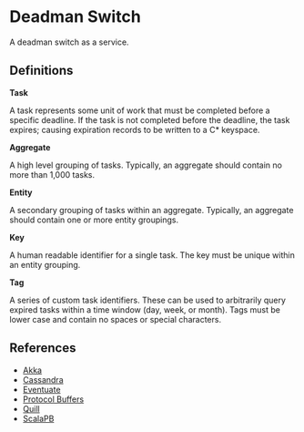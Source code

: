 # Deadman Switch

A deadman switch as a service.

## Definitions

**Task**

A task represents some unit of work that must be completed before a specific 
deadline. If the task is not completed before the deadline, the task expires;
causing expiration records to be written to a C* keyspace.

**Aggregate**

A high level grouping of tasks. Typically, an aggregate should contain no more than
1,000 tasks.

**Entity**

A secondary grouping of tasks within an aggregate. Typically, an aggregate should 
contain one or more entity groupings.

**Key**

A human readable identifier for a single task. The key must be unique within an entity
grouping.

**Tag**

A series of custom task identifiers. These can be used to arbitrarily query expired 
tasks within a time window (day, week, or month). Tags must be lower case and contain
no spaces or special characters.

## References

- [Akka](https://akka.io/)
- [Cassandra](https://cassandra.apache.org/)
- [Eventuate](https://rbmhtechnology.github.io/eventuate/)
- [Protocol Buffers](https://developers.google.com/protocol-buffers/)
- [Quill](http://getquill.io/)
- [ScalaPB](https://scalapb.github.io/)
